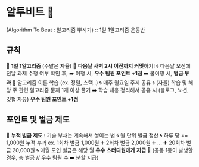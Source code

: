 # 알투비트 🥊 
(Algorithm To Beat : 알고리즘 뿌시기)
:: 1일 1알고리즘 운동반

## 규칙

🍥 **1일 1알고리즘** (주말은 자율)
🍥 **다음날 새벽 2시 이전까지 커밋**하기!
  🌀 다음날 오전에 전날 과제 수행 여부 확인 후,
    ➡️ 이행 시, **우수 팀원 포인트 +1점**
    ➡️ 불이행 시, **벌금 부과**
🍥 알고리즘 이론 학습 (ex. 정렬, 스택..)
  🌀 매주 월요일 주제 공유
  🌀 (자율) 학습 및 해당 주 관련 알고리즘 문제 1개 이상 풀기 
    ➡️ 학습 내용 정리해서 공유 시 (블로그, 노션, 깃헙 자유) **우수 팀원 포인트 +1점**

## 포인트 및 벌금 제도

💸 **누적 벌금 제도**
  : 기술 부채는 계속해서 쌓이는 법
  🌀 월 단위 벌금 정산
  🌀 하루 당 += 1,000원 누적 부과
    ex. 1회차 벌금 1,000원 
      ➕ 2회차 벌금 2,000원
      ➕ ...
      ➕ 20회차 벌금 20,000원
  🌀 매월 모인 벌금은 해당 월 **우수 스터디원에게 지급** 🥇
    (공동 1등이 발생할 경우, 총 벌금 // 우수 팀원 수 ➡️ 분할 지급)
